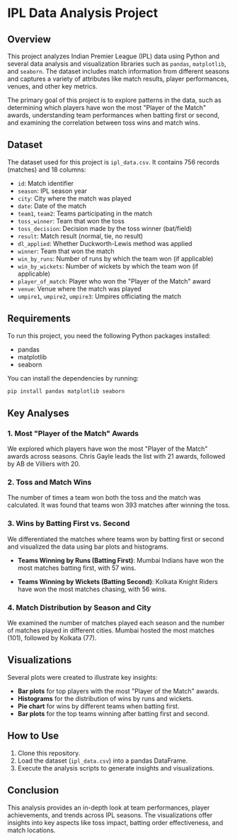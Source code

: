 
# IPL Data Analysis Project

## Overview
This project analyzes Indian Premier League (IPL) data using Python and several data analysis and visualization libraries such as `pandas`, `matplotlib`, and `seaborn`. The dataset includes match information from different seasons and captures a variety of attributes like match results, player performances, venues, and other key metrics.

The primary goal of this project is to explore patterns in the data, such as determining which players have won the most "Player of the Match" awards, understanding team performances when batting first or second, and examining the correlation between toss wins and match wins.

## Dataset
The dataset used for this project is `ipl_data.csv`. It contains 756 records (matches) and 18 columns:
- `id`: Match identifier
- `season`: IPL season year
- `city`: City where the match was played
- `date`: Date of the match
- `team1`, `team2`: Teams participating in the match
- `toss_winner`: Team that won the toss
- `toss_decision`: Decision made by the toss winner (bat/field)
- `result`: Match result (normal, tie, no result)
- `dl_applied`: Whether Duckworth-Lewis method was applied
- `winner`: Team that won the match
- `win_by_runs`: Number of runs by which the team won (if applicable)
- `win_by_wickets`: Number of wickets by which the team won (if applicable)
- `player_of_match`: Player who won the "Player of the Match" award
- `venue`: Venue where the match was played
- `umpire1`, `umpire2`, `umpire3`: Umpires officiating the match

## Requirements
To run this project, you need the following Python packages installed:
- pandas
- matplotlib
- seaborn

You can install the dependencies by running:

```bash
pip install pandas matplotlib seaborn
```

## Key Analyses
### 1. Most "Player of the Match" Awards
We explored which players have won the most "Player of the Match" awards across seasons. Chris Gayle leads the list with 21 awards, followed by AB de Villiers with 20.

### 2. Toss and Match Wins
The number of times a team won both the toss and the match was calculated. It was found that teams won 393 matches after winning the toss.

### 3. Wins by Batting First vs. Second
We differentiated the matches where teams won by batting first or second and visualized the data using bar plots and histograms.

- **Teams Winning by Runs (Batting First)**:
  Mumbai Indians have won the most matches batting first, with 57 wins.
  
- **Teams Winning by Wickets (Batting Second)**:
  Kolkata Knight Riders have won the most matches chasing, with 56 wins.

### 4. Match Distribution by Season and City
We examined the number of matches played each season and the number of matches played in different cities. Mumbai hosted the most matches (101), followed by Kolkata (77).

## Visualizations
Several plots were created to illustrate key insights:
- **Bar plots** for top players with the most "Player of the Match" awards.
- **Histograms** for the distribution of wins by runs and wickets.
- **Pie chart** for wins by different teams when batting first.
- **Bar plots** for the top teams winning after batting first and second.

## How to Use
1. Clone this repository.
2. Load the dataset (`ipl_data.csv`) into a pandas DataFrame.
3. Execute the analysis scripts to generate insights and visualizations.

## Conclusion
This analysis provides an in-depth look at team performances, player achievements, and trends across IPL seasons. The visualizations offer insights into key aspects like toss impact, batting order effectiveness, and match locations.
